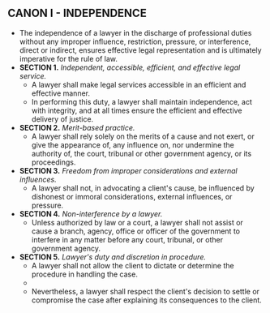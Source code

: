 ## CANON I - INDEPENDENCE
- The independence of a lawyer in the discharge of professional duties without any improper influence, restriction, pressure, or interference, direct or indirect, ensures effective legal representation and is ultimately imperative for the rule of law.
- **SECTION 1.** *Independent, accessible, efficient, and effective legal service.*
	- A lawyer shall make legal services accessible in an efficient and effective manner.
	- In performing this duty, a lawyer shall maintain independence, act with integrity, and at all times ensure the efficient and effective delivery of justice.
- **SECTION 2.** *Merit-based practice.*
	- A lawyer shall rely solely on the merits of a cause and not exert, or give the appearance of, any influence on, nor undermine the authority of, the court, tribunal or other government agency, or its proceedings.
- **SECTION 3.** *Freedom from improper considerations and external influences.*
	- A lawyer shall not, in advocating a client's cause, be influenced by dishonest or immoral considerations, external influences, or pressure.
- **SECTION 4.** *Non-interference by a lawyer.*
	- Unless authorized by law or a court, a lawyer shall not assist or cause a branch, agency, office or officer of the government to interfere in any matter before any court, tribunal, or other government agency.
- **SECTION 5.** *Lawyer's duty and discretion in procedure.*
	- A lawyer shall not allow the client to dictate or determine the procedure in handling the case.
	-
	- Nevertheless, a lawyer shall respect the client's decision to settle or compromise the case after explaining its consequences to the client.